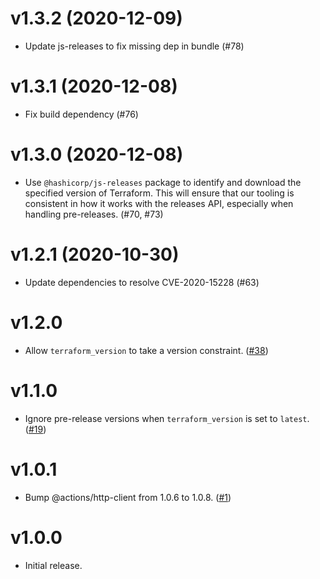 # v1.3.2 (2020-12-09)

- Update js-releases to fix missing dep in bundle (#78)

# v1.3.1 (2020-12-08)

- Fix build dependency (#76)

# v1.3.0 (2020-12-08)

- Use `@hashicorp/js-releases` package to identify and download the specified version of Terraform. This will ensure that our tooling is consistent in how it works with the releases API, especially when handling pre-releases. (#70, #73)

# v1.2.1 (2020-10-30)

- Update dependencies to resolve CVE-2020-15228 (#63)

# v1.2.0

- Allow `terraform_version` to take a version constraint. ([#38](https://github.com/hashicorp/setup-terraform/pull/38))

# v1.1.0

- Ignore pre-release versions when `terraform_version` is set to `latest`. ([#19](https://github.com/hashicorp/setup-terraform/pull/19))

# v1.0.1

- Bump @actions/http-client from 1.0.6 to 1.0.8. ([#1](https://github.com/hashicorp/setup-terraform/pull/1))

# v1.0.0

- Initial release.
